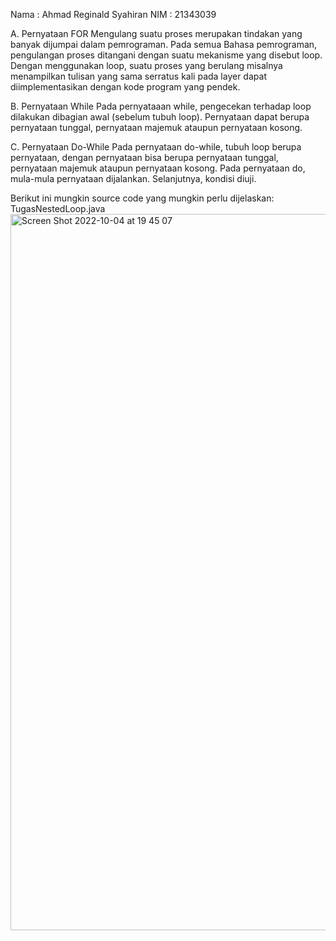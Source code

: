 Nama  : Ahmad Reginald Syahiran
NIM   : 21343039


A. Pernyataan FOR
Mengulang suatu proses merupakan tindakan yang banyak dijumpai dalam pemrograman. Pada semua Bahasa pemrograman, pengulangan proses ditangani dengan
suatu mekanisme yang disebut loop. Dengan menggunakan loop, suatu proses yang berulang misalnya menampilkan tulisan yang sama serratus kali pada layer dapat diimplementasikan dengan kode program yang pendek.


B. Pernyataan While
Pada pernyataaan while, pengecekan terhadap loop dilakukan dibagian awal (sebelum tubuh loop). Pernyataan dapat berupa pernyataan tunggal, pernyataan majemuk ataupun pernyataan kosong.

C. Pernyataan Do-While
Pada pernyataan do-while, tubuh loop berupa pernyataan, dengan pernyataan bisa berupa pernyataan tunggal, pernyataan majemuk ataupun pernyataan kosong. Pada pernyataan do, mula-mula pernyataan dijalankan. Selanjutnya, kondisi diuji.

Berikut ini mungkin source code yang mungkin perlu dijelaskan:
TugasNestedLoop.java<img width="1146" alt="Screen Shot 2022-10-04 at 19 45 07" src="https://user-images.githubusercontent.com/112646010/193822611-6aeebe29-7561-4155-a257-0849b1b7c9a4.png">
